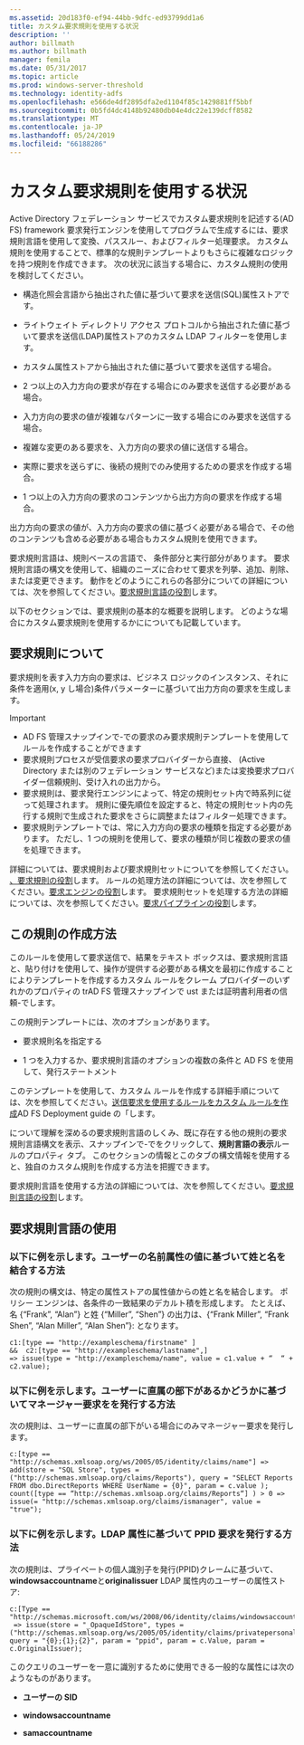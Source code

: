 ```yaml
---
ms.assetid: 20d183f0-ef94-44bb-9dfc-ed93799dd1a6
title: カスタム要求規則を使用する状況
description: ''
author: billmath
ms.author: billmath
manager: femila
ms.date: 05/31/2017
ms.topic: article
ms.prod: windows-server-threshold
ms.technology: identity-adfs
ms.openlocfilehash: e566de4df2895dfa2ed1104f85c1429881ff5bbf
ms.sourcegitcommit: 0b5fd4dc4148b92480db04e4dc22e139dcff8582
ms.translationtype: MT
ms.contentlocale: ja-JP
ms.lasthandoff: 05/24/2019
ms.locfileid: "66188286"
---
```

# <a name="when-to-use-a-custom-claim-rule"></a>カスタム要求規則を使用する状況
Active Directory フェデレーション サービスでカスタム要求規則を記述する\(AD FS\) framework 要求発行エンジンを使用してプログラムで生成するには、要求規則言語を使用して変換、パススルー、およびフィルター処理要求。 カスタム規則を使用することで、標準的な規則テンプレートよりもさらに複雑なロジックを持つ規則を作成できます。 次の状況に該当する場合に、カスタム規則の使用を検討してください。  
  
-   構造化照会言語から抽出された値に基づいて要求を送信\(SQL\)属性ストアです。  
  
-   ライトウェイト ディレクトリ アクセス プロトコルから抽出された値に基づいて要求を送信\(LDAP\)属性ストアのカスタム LDAP フィルターを使用します。  
  
-   カスタム属性ストアから抽出された値に基づいて要求を送信する場合。  
  
-   2 つ以上の入力方向の要求が存在する場合にのみ要求を送信する必要がある場合。  
  
-   入力方向の要求の値が複雑なパターンに一致する場合にのみ要求を送信する場合。  
  
-   複雑な変更のある要求を、入力方向の要求の値に送信する場合。  
  
-   実際に要求を送らずに、後続の規則でのみ使用するための要求を作成する場合。  
  
-   1 つ以上の入力方向の要求のコンテンツから出力方向の要求を作成する場合。  
  
出力方向の要求の値が、入力方向の要求の値に基づく必要がある場合で、その他のコンテンツも含める必要がある場合もカスタム規則を使用できます。  
  
要求規則言語は、規則ベースの言語で、 条件部分と実行部分があります。 要求規則言語の構文を使用して、組織のニーズに合わせて要求を列挙、追加、削除、または変更できます。 動作をどのようにこれらの各部分についての詳細については、次を参照してください。[要求規則言語の役割](The-Role-of-the-Claim-Rule-Language.md)します。  
  
以下のセクションでは、要求規則の基本的な概要を説明します。 どのような場合にカスタム要求規則を使用するかにについても記載しています。  
  
## <a name="about-claim-rules"></a>要求規則について  
要求規則を表す入力方向の要求は、ビジネス ロジックのインスタンス、それに条件を適用\(x, y し場合\)条件パラメーターに基づいて出力方向の要求を生成します。  
  
> [!IMPORTANT]  
> -   AD FS 管理スナップインで\-での要求のみ要求規則テンプレートを使用してルールを作成することができます  
> -   要求規則プロセスが受信要求の要求プロバイダーから直接、 \(Active Directory または別のフェデレーション サービスなど\)または変換要求プロバイダー信頼規則、受け入れの出力から。  
> -   要求規則は、要求発行エンジンによって、特定の規則セット内で時系列に従って処理されます。 規則に優先順位を設定すると、特定の規則セット内の先行する規則で生成された要求をさらに調整またはフィルター処理できます。  
> -   要求規則テンプレートでは、常に入力方向の要求の種類を指定する必要があります。 ただし、1 つの規則を使用して、要求の種類が同じ複数の要求の値を処理できます。  
  
詳細については、要求規則および要求規則セットについてを参照してください。 [、要求規則の役割](The-Role-of-Claim-Rules.md)します。 ルールの処理方法の詳細については、次を参照してください。[要求エンジンの役割](The-Role-of-the-Claims-Engine.md)します。 要求規則セットを処理する方法の詳細については、次を参照してください。[要求パイプラインの役割](The-Role-of-the-Claims-Pipeline.md)します。  
  
## <a name="how-to-create-this-rule"></a>この規則の作成方法  
このルールを使用して要求送信で、結果をテキスト ボックスは、要求規則言語と、貼り付けを使用して、操作が提供する必要がある構文を最初に作成することによりテンプレートを作成するカスタム ルールをクレーム プロバイダーのいずれかのプロパティの trAD FS 管理スナップインで ust または証明書利用者の信頼\-でします。  
  
この規則テンプレートには、次のオプションがあります。  
  
-   要求規則名を指定する  
  
-   1 つを入力するか、要求規則言語のオプションの複数の条件と AD FS を使用して、発行ステートメント  
  
このテンプレートを使用して、カスタム ルールを作成する詳細手順については、次を参照してください。[送信要求を使用するルールをカスタム ルールを作成](https://technet.microsoft.com/library/dd807049.aspx)AD FS Deployment guide の「します。  
  
について理解を深めるの要求規則言語のしくみ、既に存在する他の規則の要求規則言語構文を表示、スナップインで\-でをクリックして、**規則言語の表示**ルールのプロパティ タブ。 このセクションの情報とこのタブの構文情報を使用すると、独自のカスタム規則を作成する方法を把握できます。  
  
要求規則言語を使用する方法の詳細については、次を参照してください。[要求規則言語の役割](The-Role-of-the-Claim-Rule-Language.md)します。  
  
## <a name="using-the-claim-rule-language"></a>要求規則言語の使用  
  
### <a name="example-how-to-combine-first-and-last-names-based-on-a-users-name-attribute-values"></a>以下に例を示します。ユーザーの名前属性の値に基づいて姓と名を結合する方法  
次の規則の構文は、特定の属性ストアの属性値からの姓と名を結合します。 ポリシー エンジンは、各条件の一致結果のデカルト積を形成します。 たとえば、名 {“Frank”, “Alan”} と姓 {“Miller”, “Shen”} の出力は、{“Frank Miller”, “Frank Shen”, “Alan Miller”, “Alan Shen”}: となります。  
  
```  
c1:[type == "http://exampleschema/firstname" ]  
&&  c2:[type == "http://exampleschema/lastname",]   
=> issue(type = "http://exampleschema/name", value = c1.value + “  “ + c2.value);  
```  
  
### <a name="example-how-to-issue-a-manager-claim-based-on-whether-users-have-direct-reports"></a>以下に例を示します。ユーザーに直属の部下があるかどうかに基づいてマネージャー要求をを発行する方法  
次の規則は、ユーザーに直属の部下がいる場合にのみマネージャー要求を発行します。  
  
```  
c:[type == "http://schemas.xmlsoap.org/ws/2005/05/identity/claims/name"] => add(store = "SQL Store", types = ("http://schemas.xmlsoap.org/claims/Reports"), query = "SELECT Reports FROM dbo.DirectReports WHERE UserName = {0}", param = c.value );  
count([type == “http://schemas.xmlsoap.org/claims/Reports“] ) > 0 => issue(= "http://schemas.xmlsoap.org/claims/ismanager", value = "true");  
```  
  
### <a name="example-how-to-issue-a-ppid-claim-based-on-an-ldap-attribute"></a>以下に例を示します。LDAP 属性に基づいて PPID 要求を発行する方法  
次の規則は、プライベートの個人識別子を発行\(PPID\)クレームに基づいて、 **windowsaccountname**と**originalissuer** LDAP 属性内のユーザーの属性ストア:  
  
```  
c:[Type == "http://schemas.microsoft.com/ws/2008/06/identity/claims/windowsaccountname"]  
 => issue(store = "_OpaqueIdStore", types = ("http://schemas.xmlsoap.org/ws/2005/05/identity/claims/privatepersonalidentifier"), query = "{0};{1};{2}", param = "ppid", param = c.Value, param = c.OriginalIssuer);  
```  
  
このクエリのユーザーを一意に識別するために使用できる一般的な属性には次のようなものがあります。  
  
-   **ユーザーの SID**  
  
-   **windowsaccountname**  
  
-   **samaccountname**  
  

